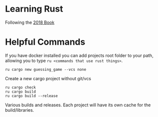 # Learning Rust

Following the [2018 Book](https://doc.rust-lang.org/book/2018-edition/index.html)

# Helpful Commands

If you have docker installed you can add projects root folder to your path, allowing you to type `ru <commands that use rust things>`.

```
ru cargo new guessing_game --vcs none
```
Create a new cargo project without git/vcs
```
ru cargo check
ru cargo build
ru cargo build --release
```
Various builds and releases. Each project will have its own cache for the build/libraries.
